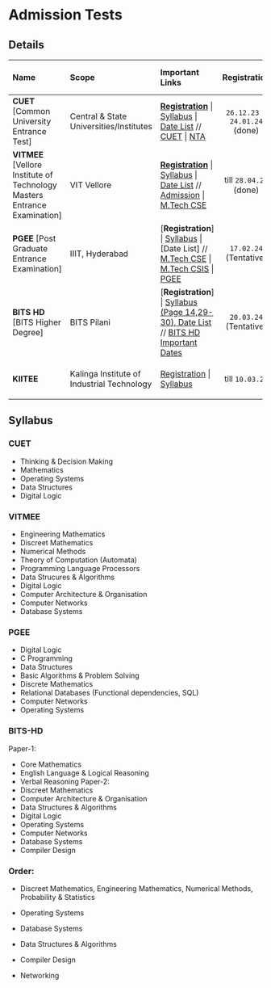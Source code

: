 # Admission Tests

## Details
| Name | Scope | Important Links | Registration | Admit Card | Exam Date \& Time | Councelling | Seat Allotment |
|:----------|:----------|:---------|:----------:|:----------:|:----------:|:----------:|:----------:|
| **CUET** \[Common University Entrance Test\] | Central \& State Universities/Institutes | [**Registration**](https://pgcuet.samarth.ac.in/index.php/app/registration/instructions) \| [Syllabus](https://cdnasb.samarth.ac.in/v2/2024/pg/pg-site-admin24/syllabus/science-pdf/computer-science-and-information-technology-scqp09-.pdf) \| [Date List](https://cdnasb.samarth.ac.in/v2/2024/pg/pg-site-admin24/public-notice/Public+Notice+regarding+for+launch+of+application+for+CUET+(PG)+-+2024.pdf) // [CUET](https://pgcuet.samarth.ac.in/) \| [NTA](https://nta.ac.in/) | `26.12.23` - `24.01.24` (done) | `07.03.24` | `11.03.24` - `28.03.24` (Tentative) | TBA | TBA |
| **VITMEE** \[Vellore Institute of Technology Masters Entrance Examination\] | VIT Vellore | [**Registration**](https://admissions.vit.ac.in/mtechapplication/login) \| [Syllabus](https://vit.ac.in/sites/default/files/vitmee/VITMEE-M.TechMCA-Syllabus-2023.pdf) \| [Date List](https://vit.ac.in/all-courses/pg/m.tech-programmes) // [Admission](https://vit.ac.in/all-courses/pg/m.tech-programmes) \| [M.Tech CSE](https://vit.ac.in/schools/school-of-computer-science-and-engineering-for-pg-courses) | till `28.04.24` (done) | TBA | `05.05.24`, `14:30-16:30` | `12.05.24` - `14.05.24` | `24.05.24` |
| **PGEE** \[Post Graduate Entrance Examination\] | IIIT, Hyderabad | \[**Registration**\] \| [Syllabus](https://pgadmissions.iiit.ac.in/monsoon_syllabus/) \| \[Date List\] // [M.Tech CSE](https://www.iiit.ac.in/academics/postgraduate/mtech/cse/) \| [M.Tech CSIS](https://www.iiit.ac.in/academics/postgraduate/mtech/csis/) \| [PGEE](https://pgadmissions.iiit.ac.in/pgee/) | `17.02.24` (Tentative) | `06.03.24` (Tentative) | `06.05.24` (Tentative) | TBA | TBA |
| **BITS HD** \[BITS Higher Degree\] | BITS Pilani | \[**Registration**\] \| [Syllabus (Page 14,29-30), Date List](https://www.bitsadmission.com/2023/hd/HD_Brochure_2023_24.pdf?2452022) // [BITS HD Important Dates](https://www.bitsadmission.com/hdmain.aspx?id=1262015#Impdates) | `20.03.24` (Tentative) | TBA | `20.05.24` and `27.05.24` (Tentative) | TBA | TBA |
| **KIITEE** | Kalinga Institute of Industrial Technology | [Registration](https://kiitee.eduquity.com/KIIT_2024/KIITEE_REG_2024/Relogin.aspx) \| [Syllabus](https://kiitee.kiit.ac.in/test-syllabus/) | till `10.03.24` | TBA | `20.03.24` to `24.03.24` (Tentative) | TBA | TBA |


## Syllabus

### CUET
- Thinking & Decision Making
- Mathematics
- Operating Systems
- Data Structures
- Digital Logic

### VITMEE
- Engineering Mathematics
- Discreet Mathematics
- Numerical Methods
- Theory of Computation (Automata)
- Programming Language Processors
- Data Strucures & Algorithms
- Digital Logic
- Computer Architecture & Organisation
- Computer Networks
- Database Systems

### PGEE
- Digital Logic
- C Programming
- Data Structures
- Basic Algorithms & Problem Solving
- Discrete Mathematics
- Relational Databases (Functional dependencies, SQL)
- Computer Networks
- Operating Systems

### BITS-HD
Paper-1:
- Core Mathematics
- English Language & Logical Reasoning
- Verbal Reasoning
Paper-2:
- Discreet Mathematics
- Computer Architecture & Organisation
- Data Structures & Algorithms
- Digital Logic
- Operating Systems
- Computer Networks
- Database Systems
- Compiler Design

### Order:
- Discreet Mathematics, Engineering Mathematics, Numerical Methods, Probability & Statistics
- Operating Systems
- Database Systems

- Data Structures & Algorithms
- Compiler Design
- Networking
